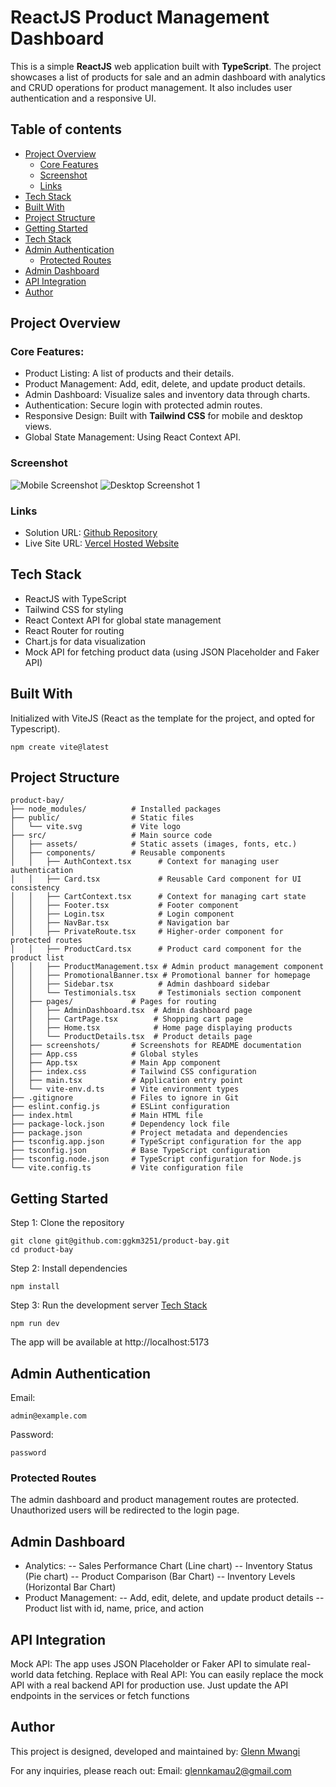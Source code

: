 # ReactJS Product Management Dashboard
This is a simple **ReactJS** web application built with **TypeScript**. The project showcases a list of products for sale and an admin dashboard with analytics and CRUD operations for product management. It also includes user authentication and a responsive UI.

## Table of contents

- [Project Overview](#project-overview)
  - [Core Features](#core-features)
  - [Screenshot](#screenshot)
  - [Links](#links)
- [Tech Stack](#tech-stack)
- [Built With](#built-with)
- [Project Structure](#project-structure)
- [Getting Started](#getting-started)
- [Tech Stack](#tech-stack)
- [Admin Authentication](#admin-authentication)
  - [Protected Routes](#protected-routes)
- [Admin Dashboard](#admin-dashboard)
- [API Integration](#api-integration)
- [Author](#author)

## Project Overview 

### Core Features: 
- Product Listing: A list of products and their details.
- Product Management: Add, edit, delete, and update product details.  
- Admin Dashboard: Visualize sales and inventory data through charts.  
- Authentication: Secure login with protected admin routes.  
- Responsive Design: Built with **Tailwind CSS** for mobile and desktop views.  
- Global State Management: Using React Context API.

### Screenshot
![Mobile Screenshot](./src/screenshots/sc1.png)
![Desktop Screenshot 1](./src/screenshots/sc2.png)

### Links
- Solution URL: [Github Repository](https://github.com/ggkm3251/investment_project)
- Live Site URL: [Vercel Hosted Website](https://product-bay-pied.vercel.app/) 

## Tech Stack  

- ReactJS with TypeScript
- Tailwind CSS for styling  
- React Context API for global state management  
- React Router for routing  
- Chart.js for data visualization  
- Mock API for fetching product data (using JSON Placeholder and Faker API)  

## Built With
Initialized with ViteJS (React as the template for the project, and opted for Typescript).
```
npm create vite@latest
```

## Project Structure
```
product-bay/
├── node_modules/          # Installed packages
├── public/                # Static files
│   └── vite.svg           # Vite logo
├── src/                   # Main source code
│   ├── assets/            # Static assets (images, fonts, etc.)
│   ├── components/        # Reusable components
│   │   ├── AuthContext.tsx      # Context for managing user authentication
│   │   ├── Card.tsx             # Reusable Card component for UI consistency
│   │   ├── CartContext.tsx      # Context for managing cart state
│   │   ├── Footer.tsx           # Footer component
│   │   ├── Login.tsx            # Login component
│   │   ├── NavBar.tsx           # Navigation bar
│   │   ├── PrivateRoute.tsx     # Higher-order component for protected routes
│   │   ├── ProductCard.tsx      # Product card component for the product list
│   │   ├── ProductManagement.tsx # Admin product management component
│   │   ├── PromotionalBanner.tsx # Promotional banner for homepage
│   │   ├── Sidebar.tsx          # Admin dashboard sidebar
│   │   └── Testimonials.tsx     # Testimonials section component
│   ├── pages/             # Pages for routing
│   │   ├── AdminDashboard.tsx  # Admin dashboard page
│   │   ├── CartPage.tsx        # Shopping cart page
│   │   ├── Home.tsx            # Home page displaying products
│   │   └── ProductDetails.tsx  # Product details page
│   ├── screenshots/       # Screenshots for README documentation
│   ├── App.css            # Global styles
│   ├── App.tsx            # Main App component
│   ├── index.css          # Tailwind CSS configuration
│   ├── main.tsx           # Application entry point
│   └── vite-env.d.ts      # Vite environment types
├── .gitignore             # Files to ignore in Git
├── eslint.config.js       # ESLint configuration
├── index.html             # Main HTML file
├── package-lock.json      # Dependency lock file
├── package.json           # Project metadata and dependencies
├── tsconfig.app.json      # TypeScript configuration for the app
├── tsconfig.json          # Base TypeScript configuration
├── tsconfig.node.json     # TypeScript configuration for Node.js
└── vite.config.ts         # Vite configuration file

```
  
## Getting Started

Step 1: Clone the repository
```
git clone git@github.com:ggkm3251/product-bay.git
cd product-bay
```
Step 2: Install dependencies
```
npm install
```
Step 3: Run the development server [Tech Stack](#tech-stack)
```
npm run dev
```
The app will be available at http://localhost:5173

## Admin Authentication
Email: 
```
admin@example.com
```
Password: 
```
password
```

### Protected Routes
The admin dashboard and product management routes are protected. Unauthorized users will be redirected to the login page.

## Admin Dashboard

- Analytics:
-- Sales Performance Chart (Line chart)
-- Inventory Status (Pie chart)
-- Product Comparison (Bar Chart)
-- Inventory Levels (Horizontal Bar Chart)
- Product Management:
-- Add, edit, delete, and update product details
-- Product list with id, name, price, and action

## API Integration
Mock API: The app uses JSON Placeholder or Faker API to simulate real-world data fetching.
Replace with Real API: You can easily replace the mock API with a real backend API for production use. Just update the API endpoints in the services or fetch functions

## Author
This project is designed, developed and maintained by: [Glenn Mwangi](https://github.com/ggkm3251)

For any inquiries, please reach out:
Email: [glennkamau2@gmail.com](glennkamau2@gmail.com)
